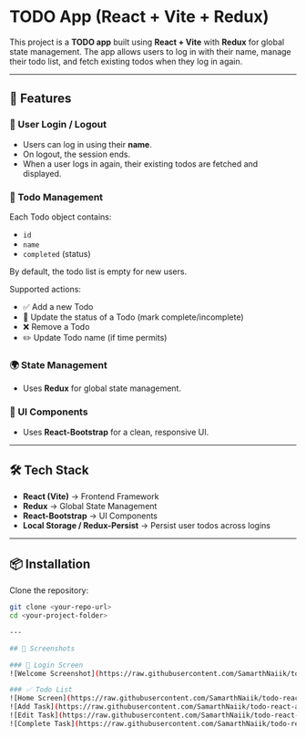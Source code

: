# TODO App (React + Vite + Redux)

This project is a **TODO app** built using **React + Vite** with **Redux** for global state management. The app allows users to log in with their name, manage their todo list, and fetch existing todos when they log in again.

---

## 🚀 Features

### 👤 User Login / Logout
- Users can log in using their **name**.
- On logout, the session ends.
- When a user logs in again, their existing todos are fetched and displayed.

### 📝 Todo Management
Each Todo object contains:
- `id`
- `name`
- `completed` (status)

By default, the todo list is empty for new users.

Supported actions:
- ✅ Add a new Todo  
- 🔄 Update the status of a Todo (mark complete/incomplete)  
- ❌ Remove a Todo  
- ✏️ Update Todo name (if time permits)  

### 🌍 State Management
- Uses **Redux** for global state management.

### 🎨 UI Components
- Uses **React-Bootstrap** for a clean, responsive UI.

---

## 🛠️ Tech Stack
- **React (Vite)** → Frontend Framework  
- **Redux** → Global State Management  
- **React-Bootstrap** → UI Components  
- **Local Storage / Redux-Persist** → Persist user todos across logins  

---

## 📦 Installation

Clone the repository:
```bash
git clone <your-repo-url>
cd <your-project-folder>

---

## 📸 Screenshots

### 🔐 Login Screen
![Welcome Screenshot](https://raw.githubusercontent.com/SamarthNaiik/todo-react-app/main/public/Welcome_Screen.jpg)

### ✅ Todo List
![Home Screen](https://raw.githubusercontent.com/SamarthNaiik/todo-react-app/main/public/Home_Screen.jpg)  
![Add Task](https://raw.githubusercontent.com/SamarthNaiik/todo-react-app/main/public/Add_Task.jpg)  
![Edit Task](https://raw.githubusercontent.com/SamarthNaiik/todo-react-app/main/public/Edit_Task.jpg)  
![Complete Task](https://raw.githubusercontent.com/SamarthNaiik/todo-react-app/main/public/Complete_Task.jpg)

